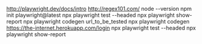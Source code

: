 http://playwright.dev/docs/intro
http://regex101.com/
node --version
npm init playwright@latest
npx playwright test --headed
npx playwright show-report
npx playwright codegen url_to_be_tested
npx playwright codegen https://the-internet.herokuapp.com/login
npx playwright test --headed
npx playwright show-report